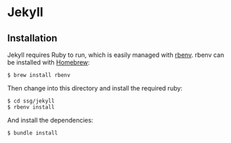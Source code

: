 # Jekyll

## Installation

Jekyll requires Ruby to run, which is easily managed with [rbenv](https://github.com/rbenv/rbenv). rbenv can be installed with [Homebrew](https://brew.sh/):

    $ brew install rbenv

Then change into this directory and install the required ruby:

    $ cd ssg/jekyll
    $ rbenv install

And install the dependencies:

    $ bundle install

